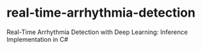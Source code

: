 # real-time-arrhythmia-detection
Real-Time Arrhythmia Detection with Deep Learning: Inference Implementation in C#
